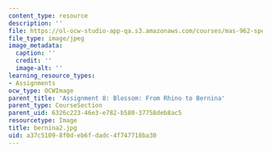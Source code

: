 ```yaml
---
content_type: resource
description: ''
file: https://ol-ocw-studio-app-qa.s3.amazonaws.com/courses/mas-962-special-topics-new-textiles-spring-2010/a37c51098f0deb6fdadc4f747718ba30_bernina2.jpg
file_type: image/jpeg
image_metadata:
  caption: ''
  credit: ''
  image-alt: ''
learning_resource_types:
- Assignments
ocw_type: OCWImage
parent_title: 'Assignment 8: Blossom: From Rhino to Bernina'
parent_type: CourseSection
parent_uid: 6326c223-46e3-e782-b580-37758deb8ac5
resourcetype: Image
title: bernina2.jpg
uid: a37c5109-8f0d-eb6f-dadc-4f747718ba30
---
```


